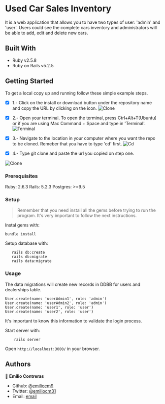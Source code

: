 # Used Car Sales Inventory


It is a web application that allows you to have two types of user: 'admin' and 'user'. Users could see the complete cars inventory and administrators will be able to add, edit and delete new cars.

## Built With

- Ruby v2.5.8
- Ruby on Rails v5.2.5


## Getting Started

To get a local copy up and running follow these simple example steps.

-[x] 1.- Click on the install or download button under the repository name and copy the URL by clicking on the icon.
![Clone](./app/assets/images/first_instruction.png)

-[x] 2.- Open your terminal. To open the terminal, press Ctrl+Alt+T(Ubuntu) or if you are using Mac Command + Space and type in 'Terminal'.
![Terminal](./app/assets/images/terminal_open.png)

-[x] 3.- Navigate to the location in your computer where you want the repo to be cloned. Remeber that you have to type 'cd' first.
![Cd](./app/assets/images/cdirectorie.png)

-[x] 4.- Type git clone and paste the url you copied on step one.

![Clone](./app/assets/images/git_clone_better.png)

### Prerequisites

Ruby: 2.6.3
Rails: 5.2.3
Postgres: >=9.5

### Setup

> Remember that you need install all the gems before trying to run the program. It's very important to follow the next instructions.

Instal gems with:

```
bundle install
```

Setup database with:

```
   rails db:create
   rails db:migrate
   rails data:migrate
```

### Usage
The data migrations will create new records in DDBB for users and dealerships table.

    User.create(name: 'userAdmin1', role: 'admin')
    User.create(name: 'userAdmin2', role: 'admin')
    User.create(name: 'user1', role: 'user')
    User.create(name: 'user2', role: 'user')

It's important to know this information to validate the login process.

Start server with:

```
    rails server
```

Open `http://localhost:3000/` in your browser.

## Authors

👤 **Emilio Contreras**

- Github: [@emiliocm9](https://github.com/emiliocm9)
- Twitter: [@emiliocm31](https://twitter.com/emiliocm31)
- Email: [email](emilio.contreras97@gmail.com)